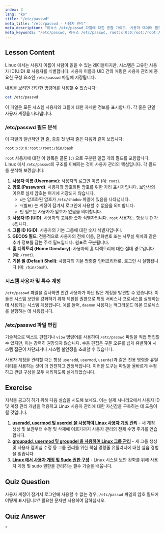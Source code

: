 ```yaml
---
index: 3
lang: "ko"
title: "/etc/passwd"
meta_title: "/etc/passwd - 사용자 관리"
meta_description: "리눅스 /etc/passwd 파일에 대한 종합 가이드. 사용자 데이터 필드 해석 방법, UID 이해, root:x:0:0:root:/root:/bin/bash 와 같은 예시를 학습합니다."
meta_keywords: "/etc/passwd, 리눅스 /etc/passwd, root:x:0:0:root:/root:/bin/bash, 사용자 ID, UID, 사용자 관리, 리눅스 튜토리얼"
---
```


## Lesson Content

Linux 에서는 사용자 이름이 사람이 읽을 수 있는 레이블이지만, 시스템은 고유한 사용자 ID(UID) 로 사용자를 식별합니다. 사용자 이름과 UID 간의 매핑은 사용자 관리에 중요한 구성 요소인 `/etc/passwd` 파일에 저장됩니다.

내용을 보려면 간단한 명령어를 사용할 수 있습니다:

```bash
cat /etc/passwd
```

이 파일은 모든 시스템 사용자와 그들에 대한 자세한 정보를 표시합니다. 각 줄은 단일 사용자 계정을 나타냅니다.

### /etc/passwd 필드 분석

이 파일의 일반적인 한 줄, 종종 첫 번째 줄은 다음과 같이 보입니다:

```plaintext
root:x:0:0:root:/root:/bin/bash
```

`root` 사용자에 대한 이 항목은 콜론 (`:`) 으로 구분된 일곱 개의 필드를 포함합니다. Linux 에서 `/etc/passwd`의 구조를 이해하는 것이 사용자 관리의 핵심입니다. 각 필드를 분석해 보겠습니다:

1.  **사용자 이름 (Username)**: 사용자의 로그인 이름 (예: `root`).
2.  **암호 (Password)**: 사용자의 암호화된 암호를 위한 자리 표시자입니다. 보안상의 이유로 실제 암호는 여기에 저장되지 않습니다.
    - `x`는 암호화된 암호가 `/etc/shadow` 파일에 있음을 나타냅니다.
    - `*`(별표) 는 계정이 잠겨서 로그인에 사용할 수 없음을 의미합니다.
    - 빈 필드는 사용자가 암호가 없음을 의미합니다.
3.  **사용자 ID (UID)**: 사용자의 고유한 숫자 식별자입니다. `root` 사용자는 항상 UID 가 `0`입니다.
4.  **그룹 ID (GID)**: 사용자의 기본 그룹에 대한 숫자 식별자입니다.
5.  **GECOS 필드**: 전통적으로 사용자의 전체 이름, 전화번호 또는 사무실 위치와 같은 추가 정보를 담는 주석 필드입니다. 쉼표로 구분됩니다.
6.  **홈 디렉토리 (Home Directory)**: 사용자의 홈 디렉토리에 대한 절대 경로입니다 (예: `/root`).
7.  **기본 셸 (Default Shell)**: 사용자의 기본 명령줄 인터프리터로, 로그인 시 실행됩니다 (예: `/bin/bash`).

### 시스템 사용자 및 특수 계정

`/etc/passwd` 파일을 검사하면 인간 사용자가 아닌 많은 계정을 발견할 수 있습니다. 이들은 시스템 보안을 강화하기 위해 제한된 권한으로 특정 서비스나 프로세스를 실행하는 데 사용되는 시스템 계정입니다. 예를 들어, `daemon` 사용자는 백그라운드 데몬 프로세스를 실행하는 데 사용됩니다.

### /etc/passwd 파일 편집

기술적으로 텍스트 편집기나 `vipw` 명령어를 사용하여 `/etc/passwd` 파일을 직접 편집할 수 있지만, 이는 강력히 권장되지 않습니다. 수동 편집은 구문 오류를 쉽게 유발하여 시스템 접근이 차단되거나 시스템 불안정을 초래할 수 있습니다.

사용자 계정을 관리할 때는 항상 `useradd`, `usermod`, `userdel`과 같은 전용 명령줄 유틸리티를 사용하는 것이 더 안전하고 안정적입니다. 이러한 도구는 파일을 올바르게 수정하고 관련 구성을 모두 처리하도록 설계되었습니다.

## Exercise

지식을 공고히 하기 위해 다음 실습을 시도해 보세요. 이는 실제 시나리오에서 사용자 ID 및 계정 관리 개념을 적용하고 Linux 사용자 관리에 대한 자신감을 구축하는 데 도움이 될 것입니다.

1.  **[useradd, usermod 및 userdel 을 사용하여 Linux 사용자 계정 관리](https://labex.io/ko/labs/comptia-manage-linux-user-accounts-with-useradd-usermod-and-userdel-590837)** - 새 계정 생성 및 보안부터 수정 및 삭제에 이르기까지 사용자 관리의 전체 수명 주기를 연습합니다.
2.  **[groupadd, usermod 및 groupdel 을 사용하여 Linux 그룹 관리](https://labex.io/ko/labs/comptia-manage-linux-groups-with-groupadd-usermod-and-groupdel-590836)** - 새 그룹 생성 및 사용자 멤버십 수정 등 그룹 관리를 위한 핵심 명령줄 유틸리티에 대한 실습 경험을 얻습니다.
3.  **[Linux 에서 사용자 계정 및 Sudo 권한 구성](https://labex.io/ko/labs/comptia-configure-user-accounts-and-sudo-privileges-in-linux-590856)** - Linux 시스템 보안 강화를 위해 사용자 계정 및 sudo 권한을 관리하는 필수 기술을 배웁니다.

## Quiz Question

사용자 계정이 잠겨서 로그인에 사용할 수 없는 경우, `/etc/passwd` 파일의 암호 필드에 어떻게 표시됩니까? 필요한 문자만 사용하여 답하십시오.

## Quiz Answer

`*`
